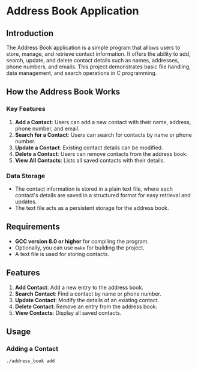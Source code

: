 # Address Book Application

## Introduction
The Address Book application is a simple program that allows users to store, manage, and retrieve contact information. It offers the ability to add, search, update, and delete contact details such as names, addresses, phone numbers, and emails. This project demonstrates basic file handling, data management, and search operations in C programming.

## How the Address Book Works
### Key Features
1. **Add a Contact**: Users can add a new contact with their name, address, phone number, and email.
2. **Search for a Contact**: Users can search for contacts by name or phone number.
3. **Update a Contact**: Existing contact details can be modified.
4. **Delete a Contact**: Users can remove contacts from the address book.
5. **View All Contacts**: Lists all saved contacts with their details.

### Data Storage
- The contact information is stored in a plain text file, where each contact's details are saved in a structured format for easy retrieval and updates.
- The text file acts as a persistent storage for the address book.

## Requirements
- **GCC version 8.0 or higher** for compiling the program.
- Optionally, you can use `make` for building the project.
- A text file is used for storing contacts.

## Features
1. **Add Contact**: Add a new entry to the address book.
2. **Search Contact**: Find a contact by name or phone number.
3. **Update Contact**: Modify the details of an existing contact.
4. **Delete Contact**: Remove an entry from the address book.
5. **View Contacts**: Display all saved contacts.

## Usage

### Adding a Contact
```bash
./address_book add
